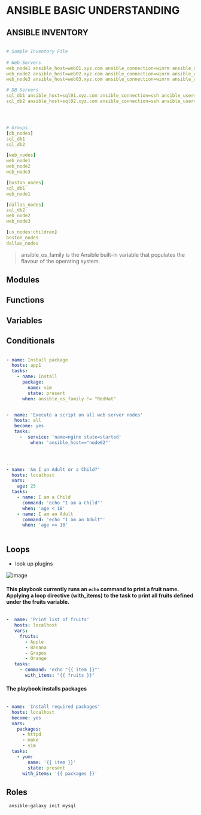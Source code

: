 # ANSIBLE BASIC UNDERSTANDING

## ANSIBLE INVENTORY

```yaml

# Sample Inventory File
  
# Web Servers
web_node1 ansible_host=web01.xyz.com ansible_connection=winrm ansible_user=administrator ansible_password=Win$Pass
web_node2 ansible_host=web02.xyz.com ansible_connection=winrm ansible_user=administrator ansible_password=Win$Pass
web_node3 ansible_host=web03.xyz.com ansible_connection=winrm ansible_user=administrator ansible_password=Win$Pass

# DB Servers
sql_db1 ansible_host=sql01.xyz.com ansible_connection=ssh ansible_user=root ansible_ssh_pass=Lin$Pass
sql_db2 ansible_host=sql02.xyz.com ansible_connection=ssh ansible_user=root ansible_ssh_pass=Lin$Pass




# Groups
[db_nodes]
sql_db1
sql_db2

[web_nodes]
web_node1
web_node2
web_node3

[boston_nodes]
sql_db1
web_node1

[dallas_nodes]
sql_db2
web_node2
web_node3

[us_nodes:children]
boston_nodes
dallas_nodes

```
> ansible_os_family is the Ansible built-in variable that populates the flavour of the operating system.


## Modules

## Functions

## Variables

## Conditionals

```yml

- name: Install package
  hosts: app1
  tasks:
    - name: Install
      package:
        name: vim
        state: present
      when: ansible_os_family != "RedHat"

```

```yml

-  name: 'Execute a script on all web server nodes'
   hosts: all
   become: yes
   tasks:
     -  service: 'name=nginx state=started'
         when: 'ansible_host=="node02"'

```

```yml


---
- name: 'Am I an Adult or a Child?'
  hosts: localhost
  vars:
    age: 25
  tasks:
    - name: I am a Child
      command: 'echo "I am a Child"'
      when: 'age < 18'
    - name: I am an Adult
      command: 'echo "I am an Adult"'
      when: 'age >= 18'
      
 ```
 ## Loops 
  - look up plugins 

![image](https://user-images.githubusercontent.com/39403552/225590122-540e848a-f42d-47f5-ae95-3d0534a41559.png)

#### This playbook currently runs an `echo` command to print a fruit name. Applying a loop directive (with_items) to the task to print all fruits defined under the fruits variable.


```yaml

-  name: 'Print list of fruits'
   hosts: localhost
   vars:
     fruits:
       - Apple
       - Banana
       - Grapes
       - Orange
   tasks:
     - command: 'echo "{{ item }}"'
       with_items: "{{ fruits }}"

```

#### The playbook installs packages

``` yaml

- name: 'Install required packages'
  hosts: localhost
  become: yes
  vars:
    packages:
      - httpd
      - make
      - vim
  tasks:
    - yum:
        name: '{{ item }}'
        state: present
      with_items: '{{ packages }}'

```
 ## Roles
 
 ```sh 
  ansible-galaxy init mysql
 ```
